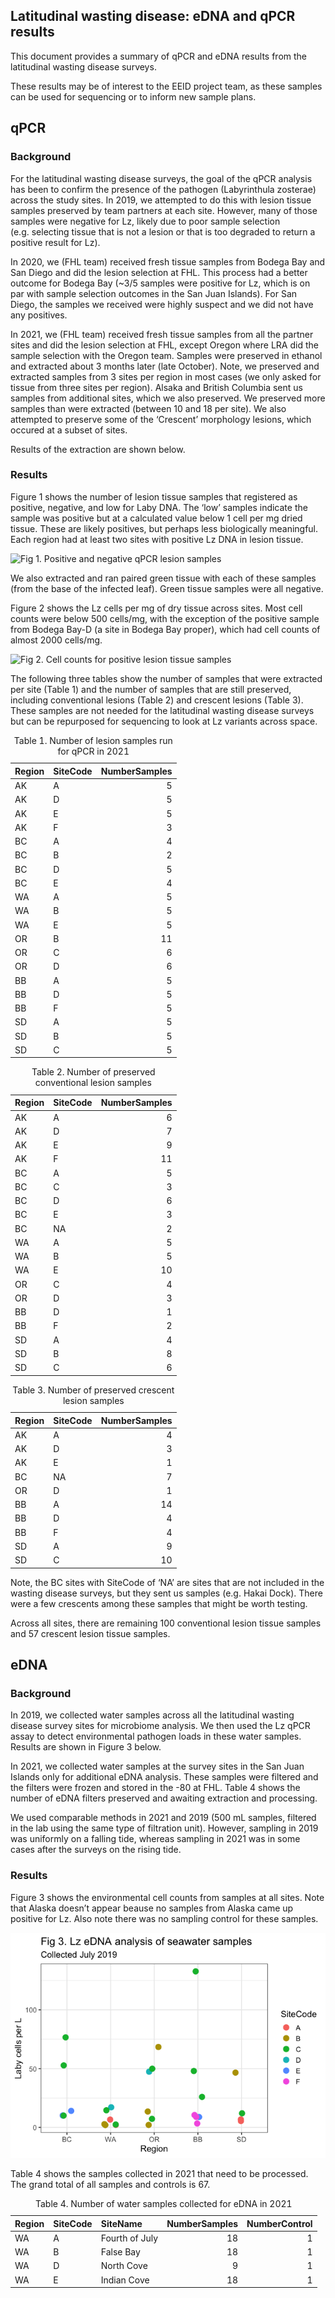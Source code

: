 
## Latitudinal wasting disease: eDNA and qPCR results

This document provides a summary of qPCR and eDNA results from the
latitudinal wasting disease surveys.

These results may be of interest to the EEID project team, as these
samples can be used for sequencing or to inform new sample plans.

## qPCR

### Background

For the latitudinal wasting disease surveys, the goal of the qPCR
analysis has been to confirm the presence of the pathogen (Labyrinthula
zosterae) across the study sites. In 2019, we attempted to do this with
lesion tissue samples preserved by team partners at each site. However,
many of those samples were negative for Lz, likely due to poor sample
selection (e.g. selecting tissue that is not a lesion or that is too
degraded to return a positive result for Lz).

In 2020, we (FHL team) received fresh tissue samples from Bodega Bay and
San Diego and did the lesion selection at FHL. This process had a better
outcome for Bodega Bay (\~3/5 samples were positive for Lz, which is on
par with sample selection outcomes in the San Juan Islands). For San
Diego, the samples we received were highly suspect and we did not have
any positives.

In 2021, we (FHL team) received fresh tissue samples from all the
partner sites and did the lesion selection at FHL, except Oregon where
LRA did the sample selection with the Oregon team. Samples were
preserved in ethanol and extracted about 3 months later (late October).
Note, we preserved and extracted samples from 3 sites per region in most
cases (we only asked for tissue from three sites per region). Alsaka and
British Columbia sent us samples from additional sites, which we also
preserved. We preserved more samples than were extracted (between 10 and
18 per site). We also attempted to preserve some of the ‘Crescent’
morphology lesions, which occured at a subset of sites.

Results of the extraction are shown below.

### Results

Figure 1 shows the number of lesion tissue samples that registered as
positive, negative, and low for Laby DNA. The ‘low’ samples indicate the
sample was positive but at a calculated value below 1 cell per mg dried
tissue. These are likely positives, but perhaps less biologically
meaningful. Each region had at least two sites with positive Lz DNA in
lesion tissue.

![Fig 1. Positive and negative qPCR lesion
samples](qPCR_outcomes_2021_files/figure-gfm/qPCR-plot-1.png)

We also extracted and ran paired green tissue with each of these samples
(from the base of the infected leaf). Green tissue samples were all
negative.

Figure 2 shows the Lz cells per mg of dry tissue across sites. Most cell
counts were below 500 cells/mg, with the exception of the positive
sample from Bodega Bay-D (a site in Bodega Bay proper), which had cell
counts of almost 2000 cells/mg.

![Fig 2. Cell counts for positive lesion tissue
samples](qPCR_outcomes_2021_files/figure-gfm/cells-plot-1.png)

The following three tables show the number of samples that were
extracted per site (Table 1) and the number of samples that are still
preserved, including conventional lesions (Table 2) and crescent lesions
(Table 3). These samples are not needed for the latitudinal wasting
disease surveys but can be repurposed for sequencing to look at Lz
variants across space.

<table>
<caption>
Table 1. Number of lesion samples run for qPCR in 2021
</caption>
<thead>
<tr>
<th style="text-align:left;">
Region
</th>
<th style="text-align:left;">
SiteCode
</th>
<th style="text-align:right;">
NumberSamples
</th>
</tr>
</thead>
<tbody>
<tr>
<td style="text-align:left;">
AK
</td>
<td style="text-align:left;">
A
</td>
<td style="text-align:right;">
5
</td>
</tr>
<tr>
<td style="text-align:left;">
AK
</td>
<td style="text-align:left;">
D
</td>
<td style="text-align:right;">
5
</td>
</tr>
<tr>
<td style="text-align:left;">
AK
</td>
<td style="text-align:left;">
E
</td>
<td style="text-align:right;">
5
</td>
</tr>
<tr>
<td style="text-align:left;">
AK
</td>
<td style="text-align:left;">
F
</td>
<td style="text-align:right;">
3
</td>
</tr>
<tr>
<td style="text-align:left;">
BC
</td>
<td style="text-align:left;">
A
</td>
<td style="text-align:right;">
4
</td>
</tr>
<tr>
<td style="text-align:left;">
BC
</td>
<td style="text-align:left;">
B
</td>
<td style="text-align:right;">
2
</td>
</tr>
<tr>
<td style="text-align:left;">
BC
</td>
<td style="text-align:left;">
D
</td>
<td style="text-align:right;">
5
</td>
</tr>
<tr>
<td style="text-align:left;">
BC
</td>
<td style="text-align:left;">
E
</td>
<td style="text-align:right;">
4
</td>
</tr>
<tr>
<td style="text-align:left;">
WA
</td>
<td style="text-align:left;">
A
</td>
<td style="text-align:right;">
5
</td>
</tr>
<tr>
<td style="text-align:left;">
WA
</td>
<td style="text-align:left;">
B
</td>
<td style="text-align:right;">
5
</td>
</tr>
<tr>
<td style="text-align:left;">
WA
</td>
<td style="text-align:left;">
E
</td>
<td style="text-align:right;">
5
</td>
</tr>
<tr>
<td style="text-align:left;">
OR
</td>
<td style="text-align:left;">
B
</td>
<td style="text-align:right;">
11
</td>
</tr>
<tr>
<td style="text-align:left;">
OR
</td>
<td style="text-align:left;">
C
</td>
<td style="text-align:right;">
6
</td>
</tr>
<tr>
<td style="text-align:left;">
OR
</td>
<td style="text-align:left;">
D
</td>
<td style="text-align:right;">
6
</td>
</tr>
<tr>
<td style="text-align:left;">
BB
</td>
<td style="text-align:left;">
A
</td>
<td style="text-align:right;">
5
</td>
</tr>
<tr>
<td style="text-align:left;">
BB
</td>
<td style="text-align:left;">
D
</td>
<td style="text-align:right;">
5
</td>
</tr>
<tr>
<td style="text-align:left;">
BB
</td>
<td style="text-align:left;">
F
</td>
<td style="text-align:right;">
5
</td>
</tr>
<tr>
<td style="text-align:left;">
SD
</td>
<td style="text-align:left;">
A
</td>
<td style="text-align:right;">
5
</td>
</tr>
<tr>
<td style="text-align:left;">
SD
</td>
<td style="text-align:left;">
B
</td>
<td style="text-align:right;">
5
</td>
</tr>
<tr>
<td style="text-align:left;">
SD
</td>
<td style="text-align:left;">
C
</td>
<td style="text-align:right;">
5
</td>
</tr>
</tbody>
</table>
<table>
<caption>
Table 2. Number of preserved conventional lesion samples
</caption>
<thead>
<tr>
<th style="text-align:left;">
Region
</th>
<th style="text-align:left;">
SiteCode
</th>
<th style="text-align:right;">
NumberSamples
</th>
</tr>
</thead>
<tbody>
<tr>
<td style="text-align:left;">
AK
</td>
<td style="text-align:left;">
A
</td>
<td style="text-align:right;">
6
</td>
</tr>
<tr>
<td style="text-align:left;">
AK
</td>
<td style="text-align:left;">
D
</td>
<td style="text-align:right;">
7
</td>
</tr>
<tr>
<td style="text-align:left;">
AK
</td>
<td style="text-align:left;">
E
</td>
<td style="text-align:right;">
9
</td>
</tr>
<tr>
<td style="text-align:left;">
AK
</td>
<td style="text-align:left;">
F
</td>
<td style="text-align:right;">
11
</td>
</tr>
<tr>
<td style="text-align:left;">
BC
</td>
<td style="text-align:left;">
A
</td>
<td style="text-align:right;">
5
</td>
</tr>
<tr>
<td style="text-align:left;">
BC
</td>
<td style="text-align:left;">
C
</td>
<td style="text-align:right;">
3
</td>
</tr>
<tr>
<td style="text-align:left;">
BC
</td>
<td style="text-align:left;">
D
</td>
<td style="text-align:right;">
6
</td>
</tr>
<tr>
<td style="text-align:left;">
BC
</td>
<td style="text-align:left;">
E
</td>
<td style="text-align:right;">
3
</td>
</tr>
<tr>
<td style="text-align:left;">
BC
</td>
<td style="text-align:left;">
NA
</td>
<td style="text-align:right;">
2
</td>
</tr>
<tr>
<td style="text-align:left;">
WA
</td>
<td style="text-align:left;">
A
</td>
<td style="text-align:right;">
5
</td>
</tr>
<tr>
<td style="text-align:left;">
WA
</td>
<td style="text-align:left;">
B
</td>
<td style="text-align:right;">
5
</td>
</tr>
<tr>
<td style="text-align:left;">
WA
</td>
<td style="text-align:left;">
E
</td>
<td style="text-align:right;">
10
</td>
</tr>
<tr>
<td style="text-align:left;">
OR
</td>
<td style="text-align:left;">
C
</td>
<td style="text-align:right;">
4
</td>
</tr>
<tr>
<td style="text-align:left;">
OR
</td>
<td style="text-align:left;">
D
</td>
<td style="text-align:right;">
3
</td>
</tr>
<tr>
<td style="text-align:left;">
BB
</td>
<td style="text-align:left;">
D
</td>
<td style="text-align:right;">
1
</td>
</tr>
<tr>
<td style="text-align:left;">
BB
</td>
<td style="text-align:left;">
F
</td>
<td style="text-align:right;">
2
</td>
</tr>
<tr>
<td style="text-align:left;">
SD
</td>
<td style="text-align:left;">
A
</td>
<td style="text-align:right;">
4
</td>
</tr>
<tr>
<td style="text-align:left;">
SD
</td>
<td style="text-align:left;">
B
</td>
<td style="text-align:right;">
8
</td>
</tr>
<tr>
<td style="text-align:left;">
SD
</td>
<td style="text-align:left;">
C
</td>
<td style="text-align:right;">
6
</td>
</tr>
</tbody>
</table>
<table>
<caption>
Table 3. Number of preserved crescent lesion samples
</caption>
<thead>
<tr>
<th style="text-align:left;">
Region
</th>
<th style="text-align:left;">
SiteCode
</th>
<th style="text-align:right;">
NumberSamples
</th>
</tr>
</thead>
<tbody>
<tr>
<td style="text-align:left;">
AK
</td>
<td style="text-align:left;">
A
</td>
<td style="text-align:right;">
4
</td>
</tr>
<tr>
<td style="text-align:left;">
AK
</td>
<td style="text-align:left;">
D
</td>
<td style="text-align:right;">
3
</td>
</tr>
<tr>
<td style="text-align:left;">
AK
</td>
<td style="text-align:left;">
E
</td>
<td style="text-align:right;">
1
</td>
</tr>
<tr>
<td style="text-align:left;">
BC
</td>
<td style="text-align:left;">
NA
</td>
<td style="text-align:right;">
7
</td>
</tr>
<tr>
<td style="text-align:left;">
OR
</td>
<td style="text-align:left;">
D
</td>
<td style="text-align:right;">
1
</td>
</tr>
<tr>
<td style="text-align:left;">
BB
</td>
<td style="text-align:left;">
A
</td>
<td style="text-align:right;">
14
</td>
</tr>
<tr>
<td style="text-align:left;">
BB
</td>
<td style="text-align:left;">
D
</td>
<td style="text-align:right;">
4
</td>
</tr>
<tr>
<td style="text-align:left;">
BB
</td>
<td style="text-align:left;">
F
</td>
<td style="text-align:right;">
4
</td>
</tr>
<tr>
<td style="text-align:left;">
SD
</td>
<td style="text-align:left;">
A
</td>
<td style="text-align:right;">
9
</td>
</tr>
<tr>
<td style="text-align:left;">
SD
</td>
<td style="text-align:left;">
C
</td>
<td style="text-align:right;">
10
</td>
</tr>
</tbody>
</table>

Note, the BC sites with SiteCode of ‘NA’ are sites that are not included
in the wasting disease surveys, but they sent us samples (e.g. Hakai
Dock). There were a few crescents among these samples that might be
worth testing.

Across all sites, there are remaining 100 conventional lesion tissue
samples and 57 crescent lesion tissue samples.

## eDNA

### Background

In 2019, we collected water samples across all the latitudinal wasting
disease survey sites for microbiome analysis. We then used the Lz qPCR
assay to detect environmental pathogen loads in these water samples.
Results are shown in Figure 3 below.

In 2021, we collected water samples at the survey sites in the San Juan
Islands only for additional eDNA analysis. These samples were filtered
and the filters were frozen and stored in the -80 at FHL. Table 4 shows
the number of eDNA filters preserved and awaiting extraction and
processing.

We used comparable methods in 2021 and 2019 (500 mL samples, filtered in
the lab using the same type of filtration unit). However, sampling in
2019 was uniformly on a falling tide, whereas sampling in 2021 was in
some cases after the surveys on the rising tide.

### Results

Figure 3 shows the environmental cell counts from samples at all sites.
Note that Alaska doesn’t appear beause no samples from Alaska came up
positive for Lz. Also note there was no sampling control for these
samples.

![](qPCR_outcomes_2021_files/figure-gfm/edna-plot-1.png)<!-- -->

Table 4 shows the samples collected in 2021 that need to be processed.
The grand total of all samples and controls is 67.

<table>
<caption>
Table 4. Number of water samples collected for eDNA in 2021
</caption>
<thead>
<tr>
<th style="text-align:left;">
Region
</th>
<th style="text-align:left;">
SiteCode
</th>
<th style="text-align:left;">
SiteName
</th>
<th style="text-align:right;">
NumberSamples
</th>
<th style="text-align:right;">
NumberControl
</th>
</tr>
</thead>
<tbody>
<tr>
<td style="text-align:left;">
WA
</td>
<td style="text-align:left;">
A
</td>
<td style="text-align:left;">
Fourth of July
</td>
<td style="text-align:right;">
18
</td>
<td style="text-align:right;">
1
</td>
</tr>
<tr>
<td style="text-align:left;">
WA
</td>
<td style="text-align:left;">
B
</td>
<td style="text-align:left;">
False Bay
</td>
<td style="text-align:right;">
18
</td>
<td style="text-align:right;">
1
</td>
</tr>
<tr>
<td style="text-align:left;">
WA
</td>
<td style="text-align:left;">
D
</td>
<td style="text-align:left;">
North Cove
</td>
<td style="text-align:right;">
9
</td>
<td style="text-align:right;">
1
</td>
</tr>
<tr>
<td style="text-align:left;">
WA
</td>
<td style="text-align:left;">
E
</td>
<td style="text-align:left;">
Indian Cove
</td>
<td style="text-align:right;">
18
</td>
<td style="text-align:right;">
1
</td>
</tr>
</tbody>
</table>
